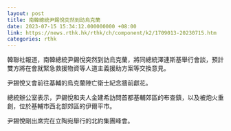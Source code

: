 ```yaml
---
layout: post
title: 南韓總統尹錫悅突然到訪烏克蘭
date: 2023-07-15 15:34:12.000000000 +08:00
link: https://news.rthk.hk/rthk/ch/component/k2/1709013-20230715.htm
categories: rthk
---
```


韓聯社報道，南韓總統尹錫悅突然到訪烏克蘭，將同總統澤連斯基舉行會談，預計雙方將在會就緊急救援物資等人道主義援助方案等交換意見。

尹錫悅又會前往基輔的烏克蘭陣亡衛士紀念牆前獻花。

總統辦公室表示，尹錫悅和夫人金建希訪問首都基輔郊區的布查鎮，以及被炮火重創，位於基輔市西北部郊區的伊爾平市。

尹錫悅剛出席完在立陶宛舉行的北約集團峰會。
